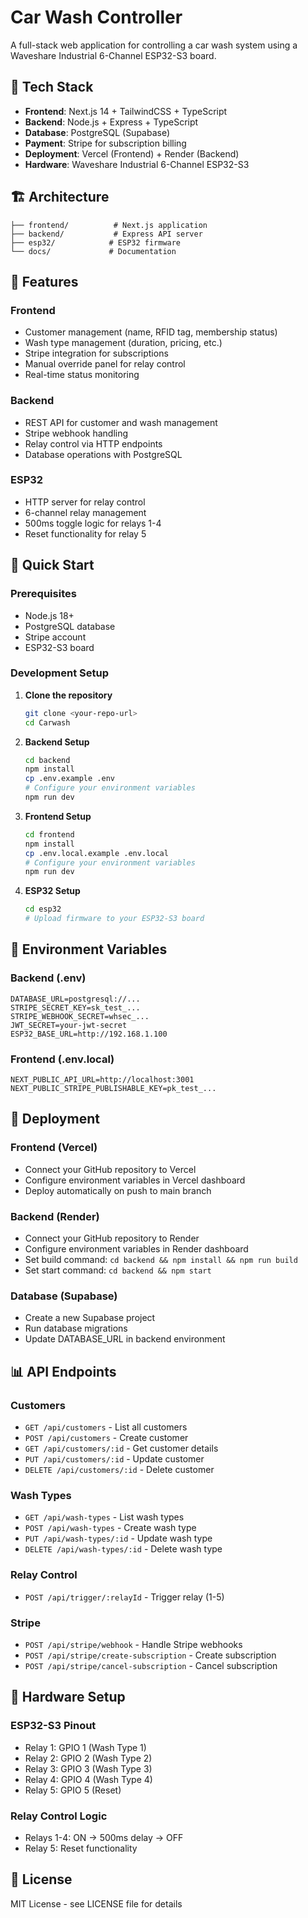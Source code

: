 # Car Wash Controller

A full-stack web application for controlling a car wash system using a Waveshare Industrial 6-Channel ESP32-S3 board.

## 🚀 Tech Stack

- **Frontend**: Next.js 14 + TailwindCSS + TypeScript
- **Backend**: Node.js + Express + TypeScript
- **Database**: PostgreSQL (Supabase)
- **Payment**: Stripe for subscription billing
- **Deployment**: Vercel (Frontend) + Render (Backend)
- **Hardware**: Waveshare Industrial 6-Channel ESP32-S3

## 🏗️ Architecture

```
├── frontend/          # Next.js application
├── backend/           # Express API server
├── esp32/            # ESP32 firmware
└── docs/             # Documentation
```

## 🎯 Features

### Frontend
- Customer management (name, RFID tag, membership status)
- Wash type management (duration, pricing, etc.)
- Stripe integration for subscriptions
- Manual override panel for relay control
- Real-time status monitoring

### Backend
- REST API for customer and wash management
- Stripe webhook handling
- Relay control via HTTP endpoints
- Database operations with PostgreSQL

### ESP32
- HTTP server for relay control
- 6-channel relay management
- 500ms toggle logic for relays 1-4
- Reset functionality for relay 5

## 🚀 Quick Start

### Prerequisites
- Node.js 18+
- PostgreSQL database
- Stripe account
- ESP32-S3 board

### Development Setup

1. **Clone the repository**
   ```bash
   git clone <your-repo-url>
   cd Carwash
   ```

2. **Backend Setup**
   ```bash
   cd backend
   npm install
   cp .env.example .env
   # Configure your environment variables
   npm run dev
   ```

3. **Frontend Setup**
   ```bash
   cd frontend
   npm install
   cp .env.local.example .env.local
   # Configure your environment variables
   npm run dev
   ```

4. **ESP32 Setup**
   ```bash
   cd esp32
   # Upload firmware to your ESP32-S3 board
   ```

## 🔧 Environment Variables

### Backend (.env)
```
DATABASE_URL=postgresql://...
STRIPE_SECRET_KEY=sk_test_...
STRIPE_WEBHOOK_SECRET=whsec_...
JWT_SECRET=your-jwt-secret
ESP32_BASE_URL=http://192.168.1.100
```

### Frontend (.env.local)
```
NEXT_PUBLIC_API_URL=http://localhost:3001
NEXT_PUBLIC_STRIPE_PUBLISHABLE_KEY=pk_test_...
```

## 🚀 Deployment

### Frontend (Vercel)
- Connect your GitHub repository to Vercel
- Configure environment variables in Vercel dashboard
- Deploy automatically on push to main branch

### Backend (Render)
- Connect your GitHub repository to Render
- Configure environment variables in Render dashboard
- Set build command: `cd backend && npm install && npm run build`
- Set start command: `cd backend && npm start`

### Database (Supabase)
- Create a new Supabase project
- Run database migrations
- Update DATABASE_URL in backend environment

## 📊 API Endpoints

### Customers
- `GET /api/customers` - List all customers
- `POST /api/customers` - Create customer
- `GET /api/customers/:id` - Get customer details
- `PUT /api/customers/:id` - Update customer
- `DELETE /api/customers/:id` - Delete customer

### Wash Types
- `GET /api/wash-types` - List wash types
- `POST /api/wash-types` - Create wash type
- `PUT /api/wash-types/:id` - Update wash type
- `DELETE /api/wash-types/:id` - Delete wash type

### Relay Control
- `POST /api/trigger/:relayId` - Trigger relay (1-5)

### Stripe
- `POST /api/stripe/webhook` - Handle Stripe webhooks
- `POST /api/stripe/create-subscription` - Create subscription
- `POST /api/stripe/cancel-subscription` - Cancel subscription

## 🔌 Hardware Setup

### ESP32-S3 Pinout
- Relay 1: GPIO 1 (Wash Type 1)
- Relay 2: GPIO 2 (Wash Type 2)
- Relay 3: GPIO 3 (Wash Type 3)
- Relay 4: GPIO 4 (Wash Type 4)
- Relay 5: GPIO 5 (Reset)

### Relay Control Logic
- Relays 1-4: ON → 500ms delay → OFF
- Relay 5: Reset functionality

## 📝 License

MIT License - see LICENSE file for details 